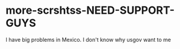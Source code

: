 # more-scrshtss-NEED-SUPPORT-GUYS
I have big problems in Mexico. I don't know why usgov want to me 
